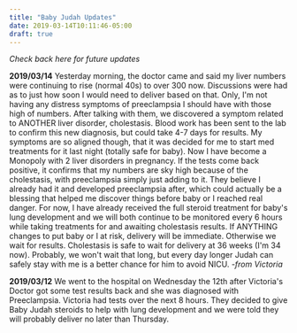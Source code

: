 ```yaml
---
title: "Baby Judah Updates"
date: 2019-03-14T10:11:46-05:00
draft: true
---
```


*Check back here for future updates*

**2019/03/14**
Yesterday morning, the doctor came and said my liver numbers were continuing to rise (normal 40s) to over 300 now. Discussions were had as to just how soon I would need to deliver based on that. Only, I'm not having any distress symptoms of preeclampsia I should have with those high of numbers. After talking with them, we discovered a symptom related to ANOTHER liver disorder, cholestasis. Blood work has been sent to the lab to confirm this new diagnosis, but could take 4-7 days for results. My symptoms are so aligned though, that it was decided for me to start med treatments for it last night (totally safe for baby). Now I have become a Monopoly with 2 liver disorders in pregnancy. If the tests come back positive, it confirms that my numbers are sky high because of the cholestasis, with preeclampsia simply just adding to it. They believe I already had it and developed preeclampsia after, which could actually be a blessing that helped me discover things before baby or I reached real danger. For now, I have already received the full steroid treatment for baby's lung development and we will both continue to be monitored every 6 hours while taking treatments for and awaiting cholestasis results. If ANYTHING changes to put baby or I at risk, delivery will be immediate. Otherwise we wait for results. Cholestasis is safe to wait for delivery at 36 weeks (I'm 34 now). Probably, we won't wait that long, but every day longer Judah can safely stay with me is a better chance for him to avoid NICU. *-from Victoria*

**2019/03/12**
We went to the hospital on Wednesday the 12th after Victoria's Doctor got some test results back and she was diagnosed with Preeclampsia. Victoria had tests over the next 8 hours. They decided to give Baby Judah steroids to help with lung development and we were told they will probably deliver no later than Thursday.